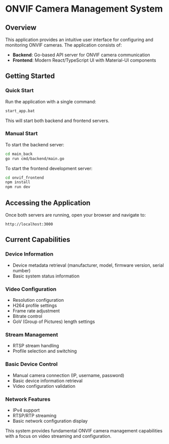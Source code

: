 # ONVIF Camera Management System

## Overview

This application provides an intuitive user interface for configuring and monitoring ONVIF cameras. The application consists of:

- **Backend**: Go-based API server for ONVIF camera communication
- **Frontend**: Modern React/TypeScript UI with Material-UI components

## Getting Started

### Quick Start

Run the application with a single command:

```bash
start_app.bat
```

This will start both backend and frontend servers.

### Manual Start

To start the backend server:

```bash
cd main_back
go run cmd/backend/main.go
```

To start the frontend development server:

```bash
cd onvif_frontend
npm install
npm run dev
```

## Accessing the Application

Once both servers are running, open your browser and navigate to:

```
http://localhost:3000
```

## Current Capabilities

### Device Information
- Device metadata retrieval (manufacturer, model, firmware version, serial number)
- Basic system status information

### Video Configuration
- Resolution configuration
- H264 profile settings
- Frame rate adjustment
- Bitrate control
- GoV (Group of Pictures) length settings

### Stream Management
- RTSP stream handling
- Profile selection and switching

### Basic Device Control
- Manual camera connection (IP, username, password)
- Basic device information retrieval
- Video configuration validation

### Network Features
- IPv4 support
- RTSP/RTP streaming
- Basic network configuration display

This system provides fundamental ONVIF camera management capabilities with a focus on video streaming and configuration.